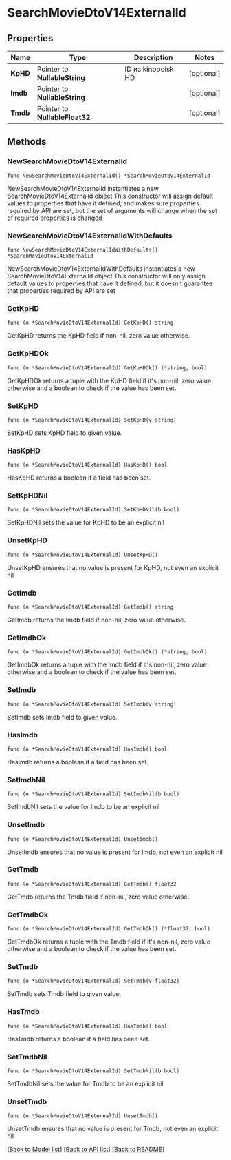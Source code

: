 # SearchMovieDtoV14ExternalId

## Properties

Name | Type | Description | Notes
------------ | ------------- | ------------- | -------------
**KpHD** | Pointer to **NullableString** | ID из kinopoisk HD | [optional] 
**Imdb** | Pointer to **NullableString** |  | [optional] 
**Tmdb** | Pointer to **NullableFloat32** |  | [optional] 

## Methods

### NewSearchMovieDtoV14ExternalId

`func NewSearchMovieDtoV14ExternalId() *SearchMovieDtoV14ExternalId`

NewSearchMovieDtoV14ExternalId instantiates a new SearchMovieDtoV14ExternalId object
This constructor will assign default values to properties that have it defined,
and makes sure properties required by API are set, but the set of arguments
will change when the set of required properties is changed

### NewSearchMovieDtoV14ExternalIdWithDefaults

`func NewSearchMovieDtoV14ExternalIdWithDefaults() *SearchMovieDtoV14ExternalId`

NewSearchMovieDtoV14ExternalIdWithDefaults instantiates a new SearchMovieDtoV14ExternalId object
This constructor will only assign default values to properties that have it defined,
but it doesn't guarantee that properties required by API are set

### GetKpHD

`func (o *SearchMovieDtoV14ExternalId) GetKpHD() string`

GetKpHD returns the KpHD field if non-nil, zero value otherwise.

### GetKpHDOk

`func (o *SearchMovieDtoV14ExternalId) GetKpHDOk() (*string, bool)`

GetKpHDOk returns a tuple with the KpHD field if it's non-nil, zero value otherwise
and a boolean to check if the value has been set.

### SetKpHD

`func (o *SearchMovieDtoV14ExternalId) SetKpHD(v string)`

SetKpHD sets KpHD field to given value.

### HasKpHD

`func (o *SearchMovieDtoV14ExternalId) HasKpHD() bool`

HasKpHD returns a boolean if a field has been set.

### SetKpHDNil

`func (o *SearchMovieDtoV14ExternalId) SetKpHDNil(b bool)`

 SetKpHDNil sets the value for KpHD to be an explicit nil

### UnsetKpHD
`func (o *SearchMovieDtoV14ExternalId) UnsetKpHD()`

UnsetKpHD ensures that no value is present for KpHD, not even an explicit nil
### GetImdb

`func (o *SearchMovieDtoV14ExternalId) GetImdb() string`

GetImdb returns the Imdb field if non-nil, zero value otherwise.

### GetImdbOk

`func (o *SearchMovieDtoV14ExternalId) GetImdbOk() (*string, bool)`

GetImdbOk returns a tuple with the Imdb field if it's non-nil, zero value otherwise
and a boolean to check if the value has been set.

### SetImdb

`func (o *SearchMovieDtoV14ExternalId) SetImdb(v string)`

SetImdb sets Imdb field to given value.

### HasImdb

`func (o *SearchMovieDtoV14ExternalId) HasImdb() bool`

HasImdb returns a boolean if a field has been set.

### SetImdbNil

`func (o *SearchMovieDtoV14ExternalId) SetImdbNil(b bool)`

 SetImdbNil sets the value for Imdb to be an explicit nil

### UnsetImdb
`func (o *SearchMovieDtoV14ExternalId) UnsetImdb()`

UnsetImdb ensures that no value is present for Imdb, not even an explicit nil
### GetTmdb

`func (o *SearchMovieDtoV14ExternalId) GetTmdb() float32`

GetTmdb returns the Tmdb field if non-nil, zero value otherwise.

### GetTmdbOk

`func (o *SearchMovieDtoV14ExternalId) GetTmdbOk() (*float32, bool)`

GetTmdbOk returns a tuple with the Tmdb field if it's non-nil, zero value otherwise
and a boolean to check if the value has been set.

### SetTmdb

`func (o *SearchMovieDtoV14ExternalId) SetTmdb(v float32)`

SetTmdb sets Tmdb field to given value.

### HasTmdb

`func (o *SearchMovieDtoV14ExternalId) HasTmdb() bool`

HasTmdb returns a boolean if a field has been set.

### SetTmdbNil

`func (o *SearchMovieDtoV14ExternalId) SetTmdbNil(b bool)`

 SetTmdbNil sets the value for Tmdb to be an explicit nil

### UnsetTmdb
`func (o *SearchMovieDtoV14ExternalId) UnsetTmdb()`

UnsetTmdb ensures that no value is present for Tmdb, not even an explicit nil

[[Back to Model list]](../README.md#documentation-for-models) [[Back to API list]](../README.md#documentation-for-api-endpoints) [[Back to README]](../README.md)



